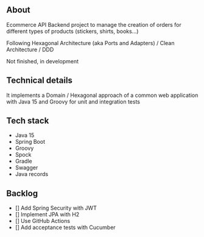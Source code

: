 ## About
Ecommerce API Backend project to manage the creation of orders for different types of products (stickers, shirts, books...)

Following Hexagonal Architecture (aka Ports and Adapters) / Clean Architecture / DDD

Not finished, in development

## Technical details
It implements a Domain / Hexagonal approach of a common web application with Java 15 and Groovy for unit and integration tests

## Tech stack
- Java 15
- Spring Boot
- Groovy
- Spock
- Gradle
- Swagger
- Java records

## Backlog
- [] Add Spring Security with JWT
- [] Implement JPA with H2
- [] Use GitHub Actions 
- [] Add acceptance tests with Cucumber



